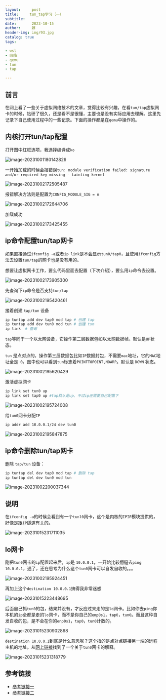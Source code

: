 ```yaml
---
layout:     post   				    
title:     tun_tap学习（一）			
subtitle:  
date:       2023-10-15				
author:     婷                               
header-img: img/93.jpg 	
catalog: true 						
tags:								

- wsl
- 网络
- qemu
- tun
- tap

---
```




## 前言

在网上看了一些关于虚拟网络技术的文章，觉得比较有兴趣，在看`tun/tap`虚拟网卡的时候，钻研了很久，还是看不是很懂，主要也是没有实际应用去理解。这里先记录下自己使用过程中的一些记录。下面的操作都是在`qemu`中操作的。





## 内核打开tun/tap配置

打开图中红框选项，我选择编译成`ko`

![image-20231001180142829](https://raw.githubusercontent.com/copyright1999/image-typora-markdown/main/tun_tap/image-20231001180142829.png)



一开始加载的时候会报错误`tun: module verification failed: signature and/or required key missing - tainting kernel`

![image-20231002172505487](https://raw.githubusercontent.com/copyright1999/image-typora-markdown/main/tun_tap/image-20231002172505487.png)



报错解决方法则是配置为`CONFIG_MODULE_SIG = n`

![image-20231002172644706](https://raw.githubusercontent.com/copyright1999/image-typora-markdown/main/tun_tap/image-20231002172644706.png)



加载成功

![image-20231002173425455](https://raw.githubusercontent.com/copyright1999/image-typora-markdown/main/tun_tap/image-20231002173425455.png)







## ip命令配置tun/tap网卡

如果直接通过`ifconfig -a`或者`ip link`是不会显示`tun0/tap0`，且使用`ifconfig`方法去设置`tun/tap`的网卡也是没有用的。

想要让虚拟网卡工作，要么代码里面去配置（下次介绍），要么用`ip`命令去设置。

![image-20231002173905300](https://raw.githubusercontent.com/copyright1999/image-typora-markdown/main/tun_tap/image-20231002173905300.png)



先查询下`ip`命令是否支持`tun/tap`

![image-20231002195420461](https://raw.githubusercontent.com/copyright1999/image-typora-markdown/main/tun_tap/image-20231002195420461.png)



接着创建 `tap/tun` 设备

```bash
ip tuntap add dev tap0 mod tap # 创建 tap
ip tuntap add dev tun0 mod tun # 创建 tun
ip link  # 查询
```





`tap`等同于一个以太网设备，它操作第二层数据包如以太网数据帧。默认是`UP`状态。

 `tun` 是点对点的，操作第三层数据包比如`IP`数据封包，不需要`mac`地址，它的`MAC`地址全是` 0`。图中也可以看到`tun`标志着`POINTTOPOINT,NOARP`。默认是 `DOWN` 状态。



![image-20231002195620429](https://raw.githubusercontent.com/copyright1999/image-typora-markdown/main/tun_tap/image-20231002195620429.png)







激活虚拟网卡

```bash
ip link set tun0 up
ip link set tap0 up #tap默认是up，不过ip还需要自己配置下
```

![image-20231002195724008](https://raw.githubusercontent.com/copyright1999/image-typora-markdown/main/tun_tap/image-20231002195724008.png)







给`tun0`网卡分配`IP`

```bash
ip addr add 10.0.0.1/24 dev tun0
```

![image-20231002195847875](https://raw.githubusercontent.com/copyright1999/image-typora-markdown/main/tun_tap/image-20231002195847875.png)











## ip命令删除tun/tap网卡

删除 `tap/tun` 设备：

```bash
ip tuntap del dev tap0 mod tap # 删除 tap
ip tuntap del dev tun0 mod tun 
```



![image-20231002200037344](https://raw.githubusercontent.com/copyright1999/image-typora-markdown/main/tun_tap/image-20231002200037344.png)





## 说明

在`ifconfig -a`的时候会看到有一个`tunl0`网卡，这个是内核的`IPIP`模块提供的，好像是跟`IP`隧道有关的。

![image-20231015231711035](https://raw.githubusercontent.com/copyright1999/image-typora-markdown/main/tun_tap/image-20231015231711035.png)







## lo网卡

刚把`tun0`网卡的`ip`配置起来后，`ip`是 `10.0.0.1`，一开始比较懵逼去`ping 10.0.0.1`，通了，还在思考为什么这个`tun0`网卡可以自发自收的。。。

![image-20231002195924451](https://raw.githubusercontent.com/copyright1999/image-typora-markdown/main/tun_tap/image-20231002195924451.png)

再加上这个`destination 10.0.0.1`搞得我非常迷惑

![image-20231015223448695](https://raw.githubusercontent.com/copyright1999/image-typora-markdown/main/tun_tap/image-20231015223448695.png)



后面自己抓`tun0`的包，结果并没有，才反应过来走的是`lo`网卡。比如你去`ping`你本机的`ip`全都是走的`lo`网卡，而不是你自己的`enp0s1`，`tap0`，`tun0`。而且这种自发自收的包，是不会在你的`enp0s1`，`tap0`，`tun0`计数的。

![image-20231015230902868](https://raw.githubusercontent.com/copyright1999/image-typora-markdown/main/tun_tap/image-20231015230902868.png)



`destination 10.0.0.1`到底是什么意思呢？这个指的是点对点链接另一端的远程主机的地址。从[网上链接](https://www.freecodecamp.org/chinese/news/linux-networking-commands-for-beginners/)找到了一个关于`tun0`网卡的解释。



![image-20231015231318779](https://raw.githubusercontent.com/copyright1999/image-typora-markdown/main/tun_tap/image-20231015231318779.png)



## 参考链接

- [参考链接一](https://blog.haohtml.com/archives/31687)
- [参考链接二](https://www.freecodecamp.org/chinese/news/linux-networking-commands-for-beginners/)

